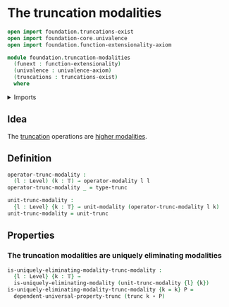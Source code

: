 # The truncation modalities

```agda
open import foundation.truncations-exist
open import foundation-core.univalence
open import foundation.function-extensionality-axiom

module foundation.truncation-modalities
  (funext : function-extensionality)
  (univalence : univalence-axiom)
  (truncations : truncations-exist)
  where
```

<details><summary>Imports</summary>

```agda
open import foundation.truncations funext univalence truncations
open import foundation.universe-levels

open import foundation-core.function-types
open import foundation-core.truncation-levels

open import orthogonal-factorization-systems.modal-operators funext univalence truncations
open import orthogonal-factorization-systems.uniquely-eliminating-modalities funext univalence truncations
```

</details>

## Idea

The [truncation](foundation.truncations.md) operations are
[higher modalities](orthogonal-factorization-systems.higher-modalities.md).

## Definition

```agda
operator-trunc-modality :
  (l : Level) (k : 𝕋) → operator-modality l l
operator-trunc-modality _ = type-trunc

unit-trunc-modality :
  {l : Level} {k : 𝕋} → unit-modality (operator-trunc-modality l k)
unit-trunc-modality = unit-trunc
```

## Properties

### The truncation modalities are uniquely eliminating modalities

```agda
is-uniquely-eliminating-modality-trunc-modality :
  {l : Level} {k : 𝕋} →
  is-uniquely-eliminating-modality (unit-trunc-modality {l} {k})
is-uniquely-eliminating-modality-trunc-modality {k = k} P =
  dependent-universal-property-trunc (trunc k ∘ P)
```
